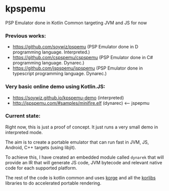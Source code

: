 # kpspemu
PSP Emulator done in Kotlin Common targeting JVM and JS for now

### Previous works:
* https://github.com/soywiz/pspemu (PSP Emulator done in D programming language. Interpreted.)
* https://github.com/cspspemu/cspspemu (PSP Emulator done in C# programming language. Dynarec.)
* https://github.com/jspspemu/jspspemu (PSP Emulator done in typescript programming language. Dynarec.)

### Very basic online demo using Kotlin.JS:
* https://soywiz.github.io/kpspemu-demo (interpreted)
* http://jspspemu.com/#samples/minifire.elf (dynarec) <-- jspepmu

### Current state:

Right now, this is just a proof of concept. It just runs a very small demo in interpreted mode.

The aim is to create a portable emulator that can run fast in JVM, JS, Android, C++ targets (using libjit).

To achieve this, I have created an embedded module called `dynarek` that will provide an IR that
will generate JS code, JVM bytecode and relevant native code for each supported platform.

The rest of the code is kotlin common and uses [korge](https://github.com/korlibs/korge) and all
the [korlibs](https://github.com/korlibs/korlibs) libraries to do accelerated portable rendering.  